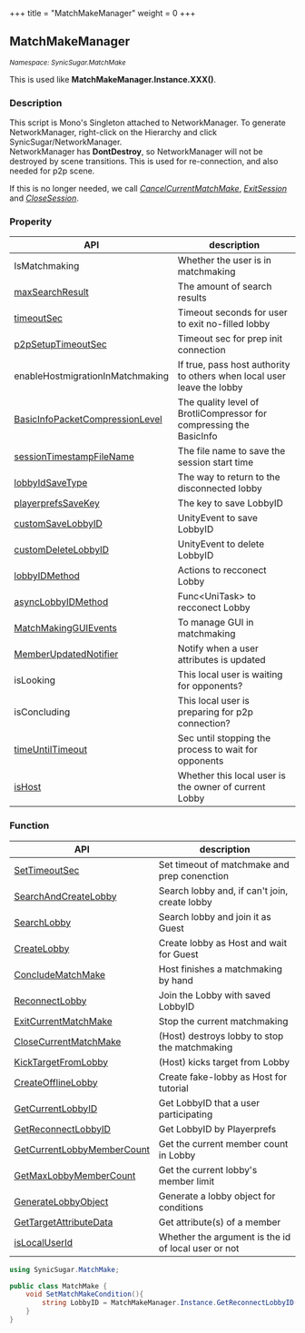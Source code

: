 +++
title = "MatchMakeManager"
weight = 0
+++

## MatchMakeManager
<small>*Namespace: SynicSugar.MatchMake*</small>

This is used like **MatchMakeManager.Instance.XXX()**.


### Description
This script is Mono's Singleton attached to NetworkManager.  To generate NetworkManager, right-click on the Hierarchy and click SynicSugar/NetworkManager.<br>
NetworkManager has **DontDestroy**, so NetworkManager will not be destroyed by scene transitions. This is used for re-connection, and also needed for p2p scene. <br>

If this is no longer needed, we call *[CancelCurrentMatchMake](../MatchMakeManager/cancelcurrentmatchmake)*, *[ExitSession](../../SynicSugar.P2P/ConnectHub/exitsession)* and *[CloseSession](../../SynicSugar.P2P/ConnectHub/exitsession)*.



### Properity
| API | description |
|---|---|
| IsMatchmaking | Whether the user is in matchmaking |
| [maxSearchResult](../MatchMakeManager/maxsearchresult)  | The amount of search results |
| [timeoutSec](../MatchMakeManager/timeoutsec) | Timeout seconds for user to exit no-filled lobby |
| [p2pSetupTimeoutSec](../MatchMakeManager/p2psetuptimeoutsec) | Timeout sec for prep init connection |
| enableHostmigrationInMatchmaking | If true, pass host authority to others when local user leave the lobby |
| [BasicInfoPacketCompressionLevel](../MatchMakeManager/basicinfopacketcompressionlevel) | The quality level of BrotliCompressor for compressing the BasicInfo |
| [sessionTimestampFileName](../MatchMakeManager/sessiontimestampfilename) | The file name to save the session start time |
| [lobbyIdSaveType](../MatchMakeManager/lobbyidsavetype) | The way to return to the disconnected lobby |
| [playerprefsSaveKey](../MatchMakeManager/playerprefssavekey) | The key to save LobbyID |
| [customSaveLobbyID](../MatchMakeManager/customsavelobbyid) | UnityEvent to save LobbyID |
| [customDeleteLobbyID](../MatchMakeManager/customdeletelobbyid) | UnityEvent to delete LobbyID |
| [lobbyIDMethod](../../SynicSugar.MatchMake/lobbyidmethod) | Actions to recconect Lobby |
| [asyncLobbyIDMethod](../../SynicSugar.MatchMake/asynclobbyidmethod) | Func&lt;UniTask&gt; to recconect Lobby |
| [MatchMakingGUIEvents](../../SynicSugar.MatchMake/matchmakingguievents) | To manage GUI in matchmaking |
| [MemberUpdatedNotifier](../MatchMakeManager/memberupdatednotifier) | Notify when a user attributes is updated |
| isLooking | This local user is waiting for opponents? |
| isConcluding | This local user is preparing for p2p connection? |
| [timeUntilTimeout](../MatchMakeManager/timeuntiltimeout) | Sec until stopping the process to wait for opponents |
| [isHost](../MatchMakeManager/ishost) | Whether this local user is the owner of current Lobby |


### Function 
| API | description |
|---|---|
| [SetTimeoutSec](../MatchMakeManager/settimeoutsec) | Set timeout of matchmake and prep conenction |
| [SearchAndCreateLobby](../MatchMakeManager/searchandcreatelobby) | Search lobby and, if can't join, create lobby |
| [SearchLobby](../MatchMakeManager/searchlobby) | Search lobby and join it as Guest |
| [CreateLobby](../MatchMakeManager/createlobby) | Create lobby as Host and wait for Guest |
| [ConcludeMatchMake](../MatchMakeManager/concludematchmake) | Host finishes a matchmaking by hand |
| [ReconnectLobby](../MatchMakeManager/reconnectlobby) | Join the Lobby with saved LobbyID |
| [ExitCurrentMatchMake](../MatchMakeManager/exitcurrentmatchmake) | Stop the current matchmaking |
| [CloseCurrentMatchMake](../MatchMakeManager/closecurrentmatchmake) | (Host) destroys lobby to stop the matchmaking |
| [KickTargetFromLobby](../MatchMakeManager/kicktargetfromlobby) | (Host) kicks target from Lobby |
| [CreateOfflineLobby](../MatchMakeManager/createofflinelobby) | Create fake-lobby as Host for tutorial |
| [GetCurrentLobbyID](../MatchMakeManager/getcurrentlobbyid) | Get LobbyID that a user participating |
| [GetReconnectLobbyID](../MatchMakeManager/getreconnectlobbyid) | Get LobbyID by Playerprefs |
| [GetCurrentLobbyMemberCount](../MatchMakeManager/getcurrentlobbymembercount) | Get the current member count in Lobby |
| [GetMaxLobbyMemberCount](../MatchMakeManager/getmaxlobbymembercount) | Get the current lobby's member limit |
| [GenerateLobbyObject](../MatchMakeManager/generatelobbyobject) | Generate a lobby object for conditions |
| [GetTargetAttributeData](../MatchMakeManager/gettargetattributedata) | Get attribute(s) of a member |
| [isLocalUserId](../MatchMakeManager/islocaluserid) | Whether the argument is the id of local user or not |


```cs
using SynicSugar.MatchMake;

public class MatchMake {
    void SetMatchMakeCondition(){
        string LobbyID = MatchMakeManager.Instance.GetReconnectLobbyID();
    }
}
```